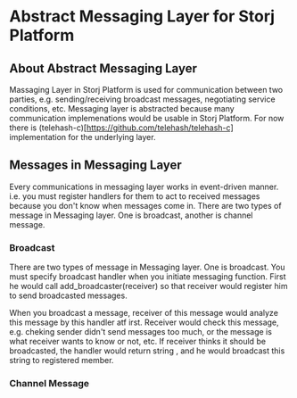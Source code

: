 # Abstract Messaging Layer for Storj Platform

## About Abstract Messaging Layer
Massaging Layer in Storj Platform is used for communication between two
parties,  e.g. sending/receiving broadcast messages, negotiating 
service conditions, etc. Messaging layer is abstracted because many 
communication implemenations would be usable in Storj Platform. 
For now there is (telehash-c)[https://github.com/telehash/telehash-c] 
implementation for the underlying layer.

## Messages in  Messaging Layer
Every communications in messaging layer works in event-driven manner. i.e.
you must register handlers for them to act to received messages because
you don't know when messages come in. 
There are two types of message in Messaging layer. One is broadcast, another
is channel message.

### Broadcast
There are two types of message in Messaging layer. One is broadcast. You must
specify broadcast handler when you initiate messaging function. 
First he would call add_broadcaster(receiver) so that receiver would register
him to send broadcasted messages.

When you 
broadcast a message, receiver of this message would analyze this message by 
this handler atf irst. Receiver would check this message, e.g. cheking sender 
didn't send messages too much, or the message is what receiver wants 
to know or not, etc. If receiver thinks it should be broadcasted, the handler
would return string , and he would broadcast this string to registered member.

### Channel Message


